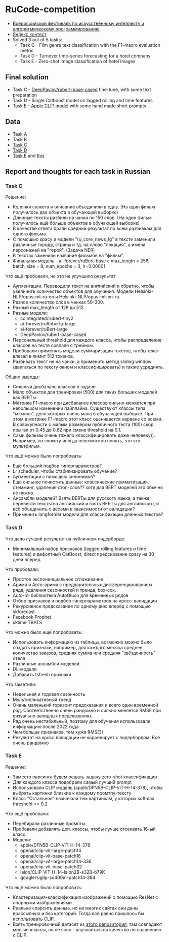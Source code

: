 # RuCode-competition

- [Всероссийский фестиваль по искусственному интеллекту и алгоритмическому программированию](https://rucode.net/final-2024/)
- [Яндекс контест](https://official.contest.yandex.ru/contest/66744)
- Solved 3 out of 5 tasks:
  - Task C - Film genre text classification with the F1-macro evaluation metric
  - Task D - Turnover time-series forecasting for a hotel company
  - Task E - Zero-shot image classification of hotel images

## Final solution

- Task C - [DeepPavlov/rubert-base-cased](https://huggingface.co/DeepPavlov/rubert-base-cased) fine-tune, with some text preparation
- Task D - Single Catboost model on lagged rolling and time features
- Task E - [Apple CLIP model](https://huggingface.co/apple/DFN5B-CLIP-ViT-H-14-378) with some hand made short prompts

## Data

- Task A
- Task B
- [Task C](https://drive.google.com/drive/folders/1kEQicOD3T7P_69_fNAsJKYqtJF8AG_w4)
- [Task D](https://drive.google.com/drive/folders/1Ybyl32vaxFtkD_XBho7j91VEWrBT4yJb?usp=sharing)
- [Task E](https://disk.yandex.ru/d/RzRkRn3Tym-FaA) and [this](https://disk.yandex.ru/d/jWWAhxGes_VJaw)

## Report and thoughts for each task in Russian

### Task C

Решение:

- Колонки сюжета и описание объединили в одну. (На один фильм получилось два объекта в обучающей выборке)
- Длинные тексты разбили на чанки по 150 слов. (На один фильм получилось ещё больше объектов в обучающей выборке)
- В качестве ответа брали средний результат по всем разбивкам для одного фильма
- C помощью spacy и модели "ru_core_news_lg" в тексте заменили различные города, страны и тд. на слово "локация", а имена персонажей на "герой". (Задача NER)
- В текстах заменили название фильмов на "фильм".
- Финальная модель - ai-forever/ruBert-base с max_length = 256, batch_size = 8, num_epochs = 3, lr=0.00001

Что ещё пробовали, но это не улучшило результат:

- Аугментации. Переводили текст на английский и обратно, чтобы увеличить количество объектов для обучения. Модели Helsinki-NLP/opus-mt-ru-en и Helsinki-NLP/opus-mt-en-ru.
- Разное количество слов в чанках 50-300.
- Разный max_length от 128 до 512.
- Разные модели:
  - cointegrated/rubert-tiny2
  - ai-forever/ruRoberta-large
  - ai-forever/ruBert-large
  - DeepPavlov/rubert-base-cased
- Персональный threshold для каждого класса, чтобы распределение классов на тесте совпало с трейном.
- Пробовали применять модели суммаризации текстов, чтобы текст влезал в лимит 512 токенов.
- Разбивать текст не на чанки, а применить метод sliding window (двигаться по тексту окном и классифицировать) и также усреднять.

Общие выводы:

- Сильный дисбаланс классов в задаче
- Мало объектов для тренировки (500) для таких больших моделей как BERTы.
- Метрика F1-macro при дисбалансе классов сильно меняется при небольшом изменении пайплайна. Существуют классы типа "мюзикл", доля которых очень мала в обучающей выборке. При этом в метрике F1-macro этот класс оценивается наравне со всеми. В совокупности с малым размером публичного теста (100) скор прыгал от 0.45 до 0.62 при смене threshold на 0.1.
- Сами фильмы очень тяжело классифицировать даже человеку)). Например, по сюжету иногда невозможно понять, что это мультфильм.

Что ещё можно было попробовать:

- Ещё больший подбор гиперпараметров?
- Lr scheduler, чтобы стабилизировать обучение?
- Аугментации с помощью синонимов?
- Ещё сильнее почистить данные: классические лемматизация, стемминг, удаление стоп-слов?? хотя для BERT моделей это обычно не нужно.
- Ансамбли моделей? Взять BERTы для русского языка, а также перевести тексты на английский и взять BERTы для английского, и всё объединить с весами в зависимости от валидации?
- Применить longformer модели для классификации длинных текстов?

### Task D

Что дало лучший результат на публичном лидерборде:

- Минимальный набор признаков (lagged rolling features и time features) и дефолтный CatBoost, direct предсказание сразу на 30 дней вперед.

Что пробовали:

- Простое экспоненциальное сглаживание
- Арима и Авто-арима с предварительных дифференцированием ряда, удаления сезонностей и тренда, box-cox.
- Auto-ml библиотека AutoGluon для временных рядов
- Отбор признаков и подбор гиперпараметров на кросс-валидации
- Рекурсивное предсказание по одному дню вперёд с помощью skforecast
- Facebook Prophet
- sktime TBATS

Что можно было ещё попробовать:

- Использовать информацию из таблицы, возможно можно было создать признаки, например, для каждого месяца среднее количество заказов, средняя сумма или средняя "звёздочность" отеля
- Различные ансамбли моделей
- DL-модели
- Добавить tsfresh признаки

Что заметили:

- Недельная и годовая сезонность
- Мультипликативный тренд
- Очень маленький горизонт предсказания и всего один временной ряд. Соответственно очень рандомно и сильно меняется RMSE при визуально валидных предсказаниях.
- Ряд очень нестабильный, поэтому для обучения использовали информацию после 2022 года.
- Чем больше признаков, тем хуже RMSE))
- Результат на кросс валидации не коррелирует с лидербордом. Всё очень рандомно

### Task E

Решение:

- Заместо парсинга будем решать задачу zero-shot классификации
- Для каждого класса подобрали самый лучший prompt
- Использовали CLIP модель (apple/DFN5B-CLIP-ViT-H-14-378), чтобы выбрать картинки близкие к каждому промтпу-тексту
- Класс "Остальное" назначали тем картинкам, у которых softmax threshold <= 0.2

Что ещё пробовали:

- Перебирали различные промпты
- Пробовали добавлять доп. классы, чтобы лучше отсеивать 16-ый класс
- Модели:
  - apple/DFN5B-CLIP-ViT-H-14-378
  - openai/clip-vit-large-patch14
  - openai/clip-vit-base-patch16
  - openai/clip-vit-large-patch14-336
  - openai/clip-vit-base-patch32
  - laion/CLIP-ViT-H-14-laion2B-s32B-b79K
  - google/siglip-so400m-patch14-384

Что ещё можно было попробовать:

- Кластеризация-классификация изображений с помощью ResNet с опорными изображениями
- Реально спарсить данные, но на многих сайтах они даны врассыпную и без категорий. Тогда всё равно пришлось бы использовать CLIP.
- Взять тренировочный датасет из [этого репозитория](https://github.com/omega-rg/Hotelify-A-classifier-for-hotel-images), там совпадают многие классы, но не ясно - улучшиться ли качество по сравнению с CLIP.
